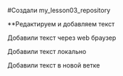 ﻿#Создали my_lesson03_repository

**Редактируем и добавляем текст

Добавили текст через web браузер

Добавили текст локально

Добавили текст в новой ветке
